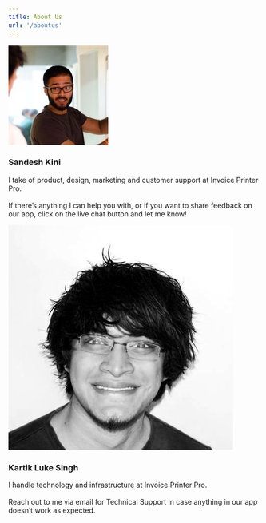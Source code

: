 ```yaml
---
title: About Us
url: '/aboutus'
---
```

<div class="about-us-container">
  <div class="person">
    <img src="/assets/img/sandesh.jpg" class="person-image">
    <h3 class="person-name">Sandesh Kini</h3>
    <p class="person-description">I take of product, design, marketing and customer support at Invoice Printer Pro.<br/><br/>If there’s anything I can help you with, or if you want to share feedback on our app, click on the live chat button and let me know!</p>
  </div>
  <div class="person">
    <img src="/assets/img/kartik.jpg" class="person-image">
    <h3 class="person-name">Kartik Luke Singh</h3>
    <p class="person-description"> I handle technology and infrastructure at Invoice Printer Pro.<br/><br/>Reach out to me via email for Technical Support in case anything in our app doesn’t work as expected.</p>
  </div>
</div>
